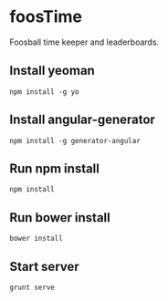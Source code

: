 foosTime
========

Foosball time keeper and leaderboards.

## Install yeoman
```
npm install -g yo
```

## Install angular-generator
```
npm install -g generator-angular
```

## Run npm install
```
npm install
```

## Run bower install
```
bower install
```

## Start server
```
grunt serve
```
